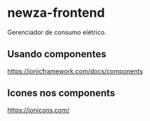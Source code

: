 # newza-frontend

Gerenciador de consumo elétrico.

## Usando componentes
https://ionicframework.com/docs/components

## Icones nos components
https://ionicons.com/
